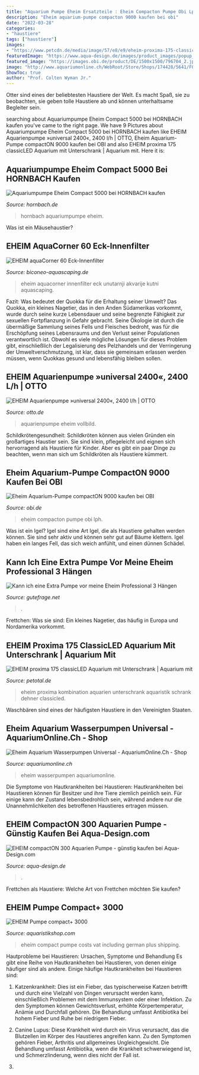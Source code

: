```yaml
---
title: "Aquarium Pumpe Eheim Ersatzteile : Eheim Compacton Pumpe Obi Lph"
description: "Eheim aquarium-pumpe compacton 9000 kaufen bei obi"
date: "2022-03-28"
categories:
- "haustiere"
tags: ["haustiere"]
images:
- "https://www.petcdn.de/media/image/57/e8/e9/eheim-proxima-175-classicled-aquarium-mit-unterschrank-va4010251140284.jpg"
featuredImage: "https://www.aqua-design.de/images/product_images/popup_images/eheim-compacton-300-aquarien-pumpe-5675-1.jpg"
featured_image: "https://images.obi.de/product/DE/1500x1500/796704_2.jpg"
image: "http://www.aquariumonline.ch/WebRoot/Store/Shops/174428/5641/F03D/D00B/5C31/6508/0A00/0E19/70DD/Eheim_Universal.jpg"
ShowToc: true
author: "Prof. Colten Wyman Jr."
---
```



Otter sind eines der beliebtesten Haustiere der Welt. Es macht Spaß, sie zu beobachten, sie geben tolle Haustiere ab und können unterhaltsame Begleiter sein.

	

		
searching about Aquariumpumpe Eheim Compact 5000 bei HORNBACH kaufen you've came to the right page. We have 9 Pictures about Aquariumpumpe Eheim Compact 5000 bei HORNBACH kaufen like EHEIM Aquarienpumpe »universal 2400«, 2400 l/h | OTTO, Eheim Aquarium-Pumpe compactON 9000 kaufen bei OBI and also EHEIM proxima 175 classicLED Aquarium mit Unterschrank | Aquarium mit. Here it is:
		
    
## Aquariumpumpe Eheim Compact 5000 Bei HORNBACH Kaufen

<img loading=lazy src="http://www.hornbach.de/data/shop/D04/001/780/493/018/14/DV_8_7460083_01_4c_DE_20130709105745.jpg" onerror="this.onerror=null;this.src='https://tse3.mm.bing.net/th?id=OIP.u85XCZwJOw9l7PyQGumM6AHaF7&amp;pid=15.1';" alt="Aquariumpumpe Eheim Compact 5000 bei HORNBACH kaufen">

_Source: hornbach.de_

>hornbach aquariumpumpe eheim. 

	

Was ist ein Mäusehaustier?

    
## EHEIM AquaCorner 60 Eck-Innenfilter

<img loading=lazy src="https://www.biconeo-aquascaping.de/aquascaping/shop/images/eheim-aquacorner-60-innenfilter-filtermaterial.jpg" onerror="this.onerror=null;this.src='https://tse2.mm.bing.net/th?id=OIP.WTCOEXf56fYzdFHWA-HwpQHaHa&amp;pid=15.1';" alt="EHEIM aquaCorner 60 Eck-Innenfilter">

_Source: biconeo-aquascaping.de_

>eheim aquacorner innenfilter eck unutarnji akvarije kutni aquascaping. 

	

Fazit: Was bedeutet der Quokka für die Erhaltung seiner Umwelt?
Das Quokka, ein kleines Nagetier, das in den Anden Südamerikas vorkommt, wurde durch seine kurze Lebensdauer und seine begrenzte Fähigkeit zur sexuellen Fortpflanzung in Gefahr gebracht. Seine Ökologie ist durch die übermäßige Sammlung seines Fells und Fleisches bedroht, was für die Erschöpfung seines Lebensraums und den Verlust seiner Populationen verantwortlich ist. Obwohl es viele mögliche Lösungen für dieses Problem gibt, einschließlich der Legalisierung des Pelzhandels und der Verringerung der Umweltverschmutzung, ist klar, dass sie gemeinsam erlassen werden müssen, wenn Quokkas gesund und lebensfähig bleiben sollen.

    
## EHEIM Aquarienpumpe »universal 2400«, 2400 L/h | OTTO

<img loading=lazy src="https://i.otto.de/i/otto/097c446f-0a59-5409-bb4c-4b9e66a61814/eheim-aquarienpumpe-universal-2400-2400-l-h-grau.jpg?$formatz$" onerror="this.onerror=null;this.src='https://tse1.mm.bing.net/th?id=OIP.fTw_-9hnZarajVBLKJBHeQHaG8&amp;pid=15.1';" alt="EHEIM Aquarienpumpe »universal 2400«, 2400 l/h | OTTO">

_Source: otto.de_

>aquarienpumpe eheim vollbild. 

	

Schildkrötengesundheit:
Schildkröten können aus vielen Gründen ein großartiges Haustier sein. Sie sind klein, pflegeleicht und eignen sich hervorragend als Haustiere für Kinder. Aber es gibt ein paar Dinge zu beachten, wenn man sich um Schildkröten als Haustiere kümmert.

    
## Eheim Aquarium-Pumpe CompactON 9000 Kaufen Bei OBI

<img loading=lazy src="https://images.obi.de/product/DE/1500x1500/796704_2.jpg" onerror="this.onerror=null;this.src='https://tse4.mm.bing.net/th?id=OIP.ludsX3iywbOXiNzxbokfRAHaHa&amp;pid=15.1';" alt="Eheim Aquarium-Pumpe compactON 9000 kaufen bei OBI">

_Source: obi.de_

>eheim compacton pumpe obi lph. 

	

Was ist ein Igel?
Igel sind eine Art Igel, die als Haustiere gehalten werden können. Sie sind sehr aktiv und können sehr gut auf Bäume klettern. Igel haben ein langes Fell, das sich weich anfühlt, und einen dünnen Schädel.

    
## Kann Ich Eine Extra Pumpe Vor Meine Eheim Professional 3 Hängen

<img loading=lazy src="https://images.gutefrage.net/media/fragen/bilder/kann-ich-eine-extra-pumpe-vor-meine-eheim-professional-3-haengen/0_original.jpg?v=1476000095000" onerror="this.onerror=null;this.src='https://tse2.mm.bing.net/th?id=OIP.UcdSskz2cAkXDZyc8H18kgHaHZ&amp;pid=15.1';" alt="Kann ich eine Extra Pumpe vor meine Eheim Professional 3 Hängen">

_Source: gutefrage.net_

>. 

	

Frettchen: Was sie sind: Ein kleines Nagetier, das häufig in Europa und Nordamerika vorkommt.

    
## EHEIM Proxima 175 ClassicLED Aquarium Mit Unterschrank | Aquarium Mit

<img loading=lazy src="https://www.petcdn.de/media/image/57/e8/e9/eheim-proxima-175-classicled-aquarium-mit-unterschrank-va4010251140284.jpg" onerror="this.onerror=null;this.src='https://tse1.mm.bing.net/th?id=OIP.FNhYVCZA7qKuorwcJVV2DQHaLf&amp;pid=15.1';" alt="EHEIM proxima 175 classicLED Aquarium mit Unterschrank | Aquarium mit">

_Source: petotal.de_

>eheim proxima kombination aquarien unterschrank aquaristik schrank dehner classicled. 

	

Waschbären sind eines der häufigsten Haustiere in den Vereinigten Staaten.

    
## Eheim Aquarium Wasserpumpen Universal - AquariumOnline.Ch - Shop

<img loading=lazy src="http://www.aquariumonline.ch/WebRoot/Store/Shops/174428/5641/F03D/D00B/5C31/6508/0A00/0E19/70DD/Eheim_Universal.jpg" onerror="this.onerror=null;this.src='https://tse1.mm.bing.net/th?id=OIP.MV1O2MHfiJBaqv2IbXxMvAHaHT&amp;pid=15.1';" alt="Eheim Aquarium Wasserpumpen Universal - AquariumOnline.Ch - Shop">

_Source: aquariumonline.ch_

>eheim wasserpumpen aquariumonline. 

	

Die Symptome von Hautkrankheiten bei Haustieren:
Hautkrankheiten bei Haustieren können für Besitzer und ihre Tiere ziemlich peinlich sein. Für einige kann der Zustand lebensbedrohlich sein, während andere nur die Unannehmlichkeiten des betroffenen Haustieres ertragen müssen.

    
## EHEIM CompactON 300 Aquarien Pumpe - Günstig Kaufen Bei Aqua-Design.com

<img loading=lazy src="https://www.aqua-design.de/images/product_images/popup_images/eheim-compacton-300-aquarien-pumpe-5675-1.jpg" onerror="this.onerror=null;this.src='https://tse3.mm.bing.net/th?id=OIP.KdpPJTDZJLvqKMYUc-RUVQD6D6&amp;pid=15.1';" alt="EHEIM compactON 300 Aquarien Pumpe - günstig kaufen bei Aqua-Design.com">

_Source: aqua-design.de_

>. 

	

Frettchen als Haustiere: Welche Art von Frettchen möchten Sie kaufen?

    
## EHEIM Pumpe Compact+ 3000

<img loading=lazy src="http://www.aquaristikshop.com/o_pics_g_1/110122.jpg" onerror="this.onerror=null;this.src='https://tse1.mm.bing.net/th?id=OIP.8utuRnh90e1htoWisZtRcgHaHw&amp;pid=15.1';" alt="EHEIM Pumpe compact+ 3000">

_Source: aquaristikshop.com_

>eheim compact pumpe costs vat including german plus shipping. 

	

Hautprobleme bei Haustieren: Ursachen, Symptome und Behandlung
Es gibt eine Reihe von Hautkrankheiten bei Haustieren, von denen einige häufiger sind als andere. Einige häufige Hautkrankheiten bei Haustieren sind:
1. Katzenkrankheit: Dies ist ein Fieber, das typischerweise Katzen betrifft und durch eine Vielzahl von Dingen verursacht werden kann, einschließlich Problemen mit dem Immunsystem oder einer Infektion. Zu den Symptomen können Gewichtsverlust, erhöhte Körpertemperatur, Anämie und Durchfall gehören. Die Behandlung umfasst Antibiotika bei hohem Fieber und Ruhe bei niedrigem Fieber.

2. Canine Lupus: Diese Krankheit wird durch ein Virus verursacht, das die Blutzellen im Körper des Haustieres angreifen kann. Zu den Symptomen gehören Fieber, Arthritis und allgemeines Ungleichgewicht. Die Behandlung umfasst Antibiotika, wenn die Krankheit schwerwiegend ist, und Schmerzlinderung, wenn dies nicht der Fall ist.

3.


